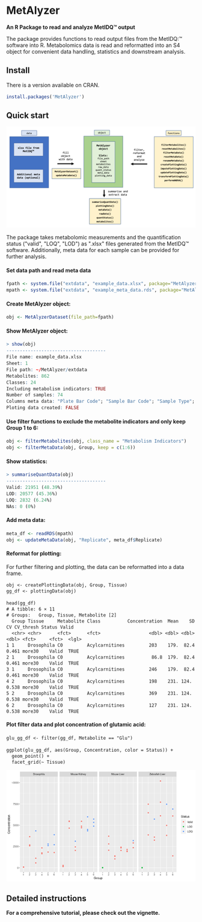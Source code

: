 MetAlyzer
========

**An R Package to read and analyze MetIDQ:tm: output**

The package provides functions to read output files from the MetIDQ:&trade; software into R. Metabolomics data is read and reformatted into an S4 object for convenient data handling, statistics and downstream analysis.

## Install

There is a version available on CRAN.

```r
install.packages('MetAlyzer')
```

## Quick start

![Overview](vignettes/MetAlyzer_overview.png)

The package takes metabolomic measurements and the quantification status ("valid", "LOQ", "LOD") as ".xlsx" files generated from the MetIDQ&trade; software. Additionally, meta data for each sample can be provided for further analysis.

#### Set data path and read meta data
```r
fpath <- system.file("extdata", "example_data.xlsx", package="MetAlyzer")
mpath <- system.file("extdata", "example_meta_data.rds", package="MetAlyzer")
```

#### Create MetAlyzer object:
```r
obj <- MetAlyzerDataset(file_path=fpath)
```

#### Show MetAlyzer object:
```r
> show(obj)
-------------------------------------
File name: example_data.xlsx 
Sheet: 1 
File path: ~/MetAlyzer/extdata 
Metabolites: 862 
Classes: 24 
Including metabolism indicators: TRUE 
Number of samples: 74 
Columns meta data: "Plate Bar Code"; "Sample Bar Code"; "Sample Type"; "Group"; "Tissue"; "Sample Volume"; "Measurement Time"
Ploting data created: FALSE 
```

#### Use filter functions to exclude the metabolite indicators and only keep Group 1 to 6:
```r
obj <- filterMetabolites(obj, class_name = "Metabolism Indicators")
obj <- filterMetaData(obj, Group, keep = c(1:6))
```

#### Show statistics:
```r
> summariseQuantData(obj)
-------------------------------------
Valid: 21951 (48.39%)
LOD: 20577 (45.36%)
LOQ: 2832 (6.24%)
NAs: 0 (0%)
```

#### Add meta data:
```r
meta_df <- readRDS(mpath)
obj <- updateMetaData(obj, "Replicate", meta_df$Replicate)
```

#### Reformat for plotting:
For further filtering and plotting, the data can be reformatted into a data frame.
```{r}
obj <- createPlottingData(obj, Group, Tissue)
gg_df <- plottingData(obj)

head(gg_df)
# A tibble: 6 × 11
# Groups:   Group, Tissue, Metabolite [2]
  Group Tissue     Metabolite Class          Concentration  Mean    SD    CV CV_thresh Status Valid
  <chr> <chr>      <fct>      <fct>                  <dbl> <dbl> <dbl> <dbl> <fct>     <fct>  <lgl>
1 1     Drosophila C0         Acylcarnitines         203    179.  82.4 0.461 more30    Valid  TRUE 
2 1     Drosophila C0         Acylcarnitines          86.8  179.  82.4 0.461 more30    Valid  TRUE 
3 1     Drosophila C0         Acylcarnitines         246    179.  82.4 0.461 more30    Valid  TRUE 
4 2     Drosophila C0         Acylcarnitines         198    231. 124.  0.538 more30    Valid  TRUE 
5 2     Drosophila C0         Acylcarnitines         369    231. 124.  0.538 more30    Valid  TRUE 
6 2     Drosophila C0         Acylcarnitines         127    231. 124.  0.538 more30    Valid  TRUE 
```

#### Plot filter data and plot concentration of glutamic acid:
```{r}
glu_gg_df <- filter(gg_df, Metabolite == "Glu")

ggplot(glu_gg_df, aes(Group, Concentration, color = Status)) +
  geom_point() +
  facet_grid(~ Tissue)
```
![](vignettes/example_ggplot.png)


## Detailed instructions
**For a comprehensive tutorial, please check out the vignette.**

